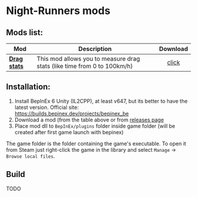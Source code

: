 # Night-Runners mods

## Mods list:

Mod | Description | Download
-|-|:-:
| [**Drag stats**](https://github.com/Scoolnik/SK.NRMods/tree/master/SK.NRMods.DragStats) | This mod allows you to measure drag stats (like time from 0 to 100km/h) | [click](https://github.com/Scoolnik/SK.NRMods/releases/tag/DS-v1.0.2)|

## Installation:
1. Install BepInEx 6 Unity (IL2CPP), at least v647, but its better to have the latest version. Official site: https://builds.bepinex.dev/projects/bepinex_be﻿
2. Download a mod (from the table above or from [releases page](https://github.com/Scoolnik/SK.NRMods/releases)
3. Place mod dll to `BepInEx/plugins` folder inside game folder (will be created after first game launch with bepinex)

﻿The game folder is the folder containing the game's executable.
To open it from Steam just right-click the game in the library and select `Manage` -> `Browse local files`.

## Build
TODO
